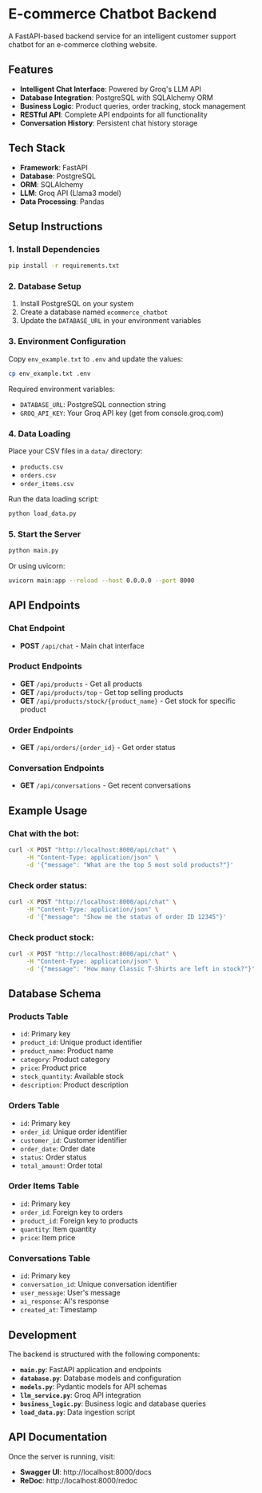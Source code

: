 # E-commerce Chatbot Backend

A FastAPI-based backend service for an intelligent customer support chatbot for an e-commerce clothing website.

## Features

- **Intelligent Chat Interface**: Powered by Groq's LLM API
- **Database Integration**: PostgreSQL with SQLAlchemy ORM
- **Business Logic**: Product queries, order tracking, stock management
- **RESTful API**: Complete API endpoints for all functionality
- **Conversation History**: Persistent chat history storage

## Tech Stack

- **Framework**: FastAPI
- **Database**: PostgreSQL
- **ORM**: SQLAlchemy
- **LLM**: Groq API (Llama3 model)
- **Data Processing**: Pandas

## Setup Instructions

### 1. Install Dependencies

```bash
pip install -r requirements.txt
```

### 2. Database Setup

1. Install PostgreSQL on your system
2. Create a database named `ecommerce_chatbot`
3. Update the `DATABASE_URL` in your environment variables

### 3. Environment Configuration

Copy `env_example.txt` to `.env` and update the values:

```bash
cp env_example.txt .env
```

Required environment variables:
- `DATABASE_URL`: PostgreSQL connection string
- `GROQ_API_KEY`: Your Groq API key (get from console.groq.com)

### 4. Data Loading

Place your CSV files in a `data/` directory:
- `products.csv`
- `orders.csv`
- `order_items.csv`

Run the data loading script:

```bash
python load_data.py
```

### 5. Start the Server

```bash
python main.py
```

Or using uvicorn:

```bash
uvicorn main:app --reload --host 0.0.0.0 --port 8000
```

## API Endpoints

### Chat Endpoint
- **POST** `/api/chat` - Main chat interface

### Product Endpoints
- **GET** `/api/products` - Get all products
- **GET** `/api/products/top` - Get top selling products
- **GET** `/api/products/stock/{product_name}` - Get stock for specific product

### Order Endpoints
- **GET** `/api/orders/{order_id}` - Get order status

### Conversation Endpoints
- **GET** `/api/conversations` - Get recent conversations

## Example Usage

### Chat with the bot:
```bash
curl -X POST "http://localhost:8000/api/chat" \
     -H "Content-Type: application/json" \
     -d '{"message": "What are the top 5 most sold products?"}'
```

### Check order status:
```bash
curl -X POST "http://localhost:8000/api/chat" \
     -H "Content-Type: application/json" \
     -d '{"message": "Show me the status of order ID 12345"}'
```

### Check product stock:
```bash
curl -X POST "http://localhost:8000/api/chat" \
     -H "Content-Type: application/json" \
     -d '{"message": "How many Classic T-Shirts are left in stock?"}'
```

## Database Schema

### Products Table
- `id`: Primary key
- `product_id`: Unique product identifier
- `product_name`: Product name
- `category`: Product category
- `price`: Product price
- `stock_quantity`: Available stock
- `description`: Product description

### Orders Table
- `id`: Primary key
- `order_id`: Unique order identifier
- `customer_id`: Customer identifier
- `order_date`: Order date
- `status`: Order status
- `total_amount`: Order total

### Order Items Table
- `id`: Primary key
- `order_id`: Foreign key to orders
- `product_id`: Foreign key to products
- `quantity`: Item quantity
- `price`: Item price

### Conversations Table
- `id`: Primary key
- `conversation_id`: Unique conversation identifier
- `user_message`: User's message
- `ai_response`: AI's response
- `created_at`: Timestamp

## Development

The backend is structured with the following components:

- **`main.py`**: FastAPI application and endpoints
- **`database.py`**: Database models and configuration
- **`models.py`**: Pydantic models for API schemas
- **`llm_service.py`**: Groq API integration
- **`business_logic.py`**: Business logic and database queries
- **`load_data.py`**: Data ingestion script

## API Documentation

Once the server is running, visit:
- **Swagger UI**: http://localhost:8000/docs
- **ReDoc**: http://localhost:8000/redoc 